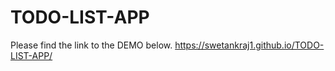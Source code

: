 # TODO-LIST-APP

Please find the link to the DEMO below.
https://swetankraj1.github.io/TODO-LIST-APP/
